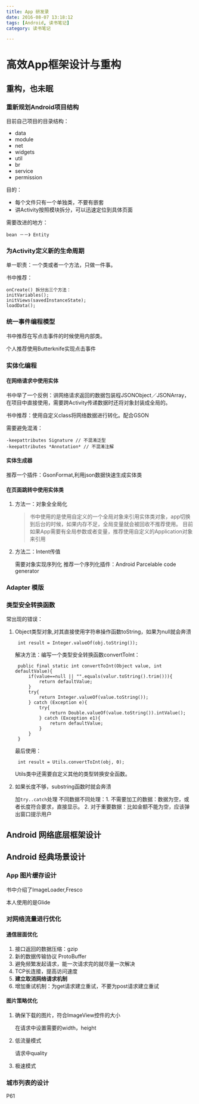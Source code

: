 ```yaml
---
title: App 研发录
date: 2016-08-07 13:18:12
tags: [Android, 读书笔记]
category: 读书笔记

---
```


# 高效App框架设计与重构

## 重构，也未眠

### 重新规划Android项目结构

目前自己项目的目录结构：

- data
- module
- net
- widgets
- util
- br
- service
- permission


目的：

- 每个文件只有一个单独类，不要有嵌套
- 讲Activity按照模块拆分，可以迅速定位到具体页面


需要改进的地方：

    bean －－》 Entity

### 为Activity定义新的生命周期

单一职责：一个类或者一个方法，只做一件事。

书中推荐：

    onCreate() 拆分出三个方法：
    initVariables();
    initViews(savedInstanceState);
    loadData();

### 统一事件编程模型

书中推荐在写点击事件的时候使用内部类。

个人推荐使用Butterknife实现点击事件

### 实体化编程

#### 在网络请求中使用实体

书中举了一个反例：讲网络请求返回的数据包装程JSONObject／JSONArray，在项目中直接使用，需要跨Activity传递数据时还将对象封装成全局的。

书中推荐：使用自定义class将网络数据进行转化。配合GSON

需要避免混淆：

    -keepattributes Signature // 不混淆泛型
    -keepattributes *Annotation* // 不混淆注解

#### 实体生成器

推荐一个插件：GsonFormat,利用json数据快速生成实体类

#### 在页面跳转中使用实体类

1. 方法一：对象全全局化

    >书中使用的是使用自定义的一个全局对象来引用实体类对象，app切换到后台的时候，如果内存不足，全局变量就会被回收不推荐使用。
    目前如果App需要有全局参数或者变量，推荐使用自定义的Application对象来引用

2. 方法二：Intent传值

    需要对象实现序列化
    推荐一个序列化插件：Android Parcelable code generator

### Adapter 模版

### 类型安全转换函数

常出现的错误：

1. Object类型对象,对其直接使用字符串操作函数toString，如果为null就会奔溃

        int result = Integer.valueOf(obj.toString());

    解决方法：编写一个类型安全转换函数convertToInt：

        public final static int convertToInt(Object value, int defaultValue){
            if(value==null || "".equals(valur.toString().trim())){
                return defaultValue;
            }
            try{
                return Integer.valueOf(value.toString());
            } catch (Exception e){
                try{
                    return Double.valueOf(value.toString()).intValue();
                } catch (Exception e1){
                    return defaultValue;
                }
            }
        }

    最后使用：

        int result = Utils.convertToInt(obj, 0);

    Utils类中还需要自定义其他的类型转换安全函数。

2. 如果长度不够，substring函数时就会奔溃

    加`try..catch`处理
    不同数据不同处理：1. 不需要加工的数据：数据为空，或者长度符合要求，直接显示。 2. 对于重要数据：比如金额不能为空，应该弹出窗口提示用户

## Android 网络底层框架设计

## Android 经典场景设计

### App 图片缓存设计

书中介绍了ImageLoader,Fresco

本人使用的是Glide

### 对网络流量进行优化

#### 通信层面优化

1. 接口返回的数据压缩：gzip
2. 新的数据传输协议 ProtoBuffer
3. 避免频繁发起请求，能一次请求完的就尽量一次解决
4. TCP长连接，提高访问速度
5. **建立取消网络请求机制**
6. 增加重试机制：为get请求建立重试，不要为post请求建立重试

#### 图片策略优化

1. 确保下载的图片，符合ImageView控件的大小

    在请求中设置需要的width，height

2. 低流量模式

    请求中quality

3. 极速模式

### 城市列表的设计
P61
